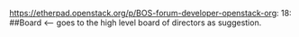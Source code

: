 https://etherpad.openstack.org/p/BOS-forum-developer-openstack-org: 18: ##Board <-- goes to the high level board of directors as suggestion.
